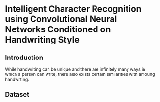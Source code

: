 # Intelligent Character Recognition using Convolutional Neural Networks Conditioned on Handwriting Style

## Introduction

While handwriting can be unique and there are infinitely many ways in which a person can write, there also exists certain similarities with amoung handwrting.

## Dataset
